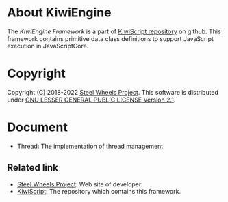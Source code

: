 # About KiwiEngine
The *KiwiEngine Framework* is a part of [KiwiScript repository](https://github.com/steelwheels/KiwiScript) on github.
This framework contains primitive data class definitions to support JavaScript execution in JavaScriptCore.

# Copyright
Copyright (C) 2018-2022 [Steel Wheels Project](https://github.com/steelwheels).
This software is distributed under [GNU LESSER GENERAL PUBLIC LICENSE Version 2.1](https://www.gnu.org/licenses/lgpl-2.1-standalone.html).

# Document
* [Thread](./Document/Thread.md): The implementation of thread management

## Related link
* [Steel Wheels Project](http://steelwheels.github.io): Web site of developer.
* [KiwiScript](https://github.com/steelwheels/KiwiScript): The repository which contains this framework.
